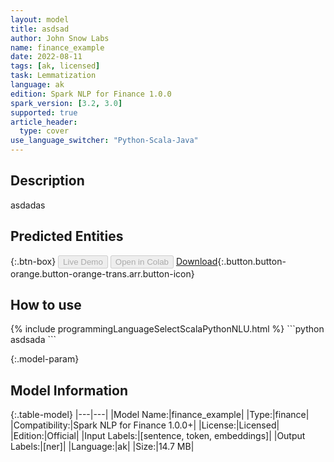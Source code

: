 ```yaml
---
layout: model
title: asdsad
author: John Snow Labs
name: finance_example
date: 2022-08-11
tags: [ak, licensed]
task: Lemmatization
language: ak
edition: Spark NLP for Finance 1.0.0
spark_version: [3.2, 3.0]
supported: true
article_header:
  type: cover
use_language_switcher: "Python-Scala-Java"
---
```


## Description

asdadas

## Predicted Entities



{:.btn-box}
<button class="button button-orange" disabled>Live Demo</button>
<button class="button button-orange" disabled>Open in Colab</button>
[Download](https://s3.amazonaws.com/models-hub-auxdata/finance/models/finance_example_ak_1.0.0_3.2,3.0_1660233863363.zip){:.button.button-orange.button-orange-trans.arr.button-icon}

## How to use



<div class="tabs-box" markdown="1">
{% include programmingLanguageSelectScalaPythonNLU.html %}
```python
asdsada
```

</div>

{:.model-param}
## Model Information

{:.table-model}
|---|---|
|Model Name:|finance_example|
|Type:|finance|
|Compatibility:|Spark NLP for Finance 1.0.0+|
|License:|Licensed|
|Edition:|Official|
|Input Labels:|[sentence, token, embeddings]|
|Output Labels:|[ner]|
|Language:|ak|
|Size:|14.7 MB|